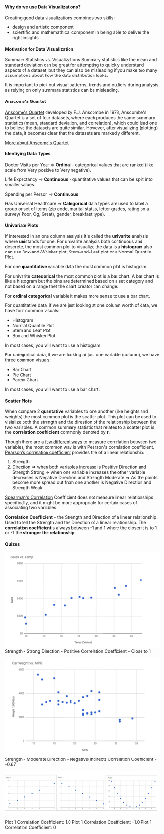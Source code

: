 #### Why do we use Data Visualizations?

Creating good data visualizations combines two skills:
 - design and artistic component
 - scientific and mathemathical component in being able to deliver the right insights

#### Motivation for Data Visualization

 Summary Statistics vs. Visualizations
Summary statistics like the mean and standard deviation can be great for attempting to quickly understand aspects of a dataset, but they can also be misleading if you make too many assumptions about how the data distribution looks.

It is important to pick out visual patterns, trends and outliers during analysis as relying on only summara statistics can be misleading. 

#### Anscome's Quartet

[Anscome's Quartet](https://en.wikipedia.org/wiki/Anscombe%27s_quartet) developed by F.J. Anscombe in 1973, Anscombe's Quartet is a set of four datasets, where each produces the same summary statistics (mean, standard deviation, and correlation), which could lead one to believe the datasets are quite similar. However, after visualizing (plotting) the data, it becomes clear that the datasets are markedly different.

[More about Anscome's Quartet](https://www.autodeskresearch.com/publications/samestats)

#### Identiying Data Types

Doctor Visits per Year => **Ordinal** - categorical values that are ranked (like scale from Very positive to Very negative).

Life Expectancy => **Continuous** - quantitative values that can be split into smaller values.

Spending per Person => **Continuous**

Has Universal Healthcare => **Categorical** data types are used to label a group or set of items (zip code, marital status, letter grades, rating on a survey( Poor, Og, Great), gender, breakfast type).

#### Univariate Plots

If interested in an one column analysis it's called the **univarite** analysis where **uni**stands for one. For univarite analysis both continuous and descrete, the most common plot to visualize the data is a **histogram** also can use Box-and-Whisker plot,  Stem-and-Leaf plot or a Normal Quantile Plot. 

For one **quantitative** variable data the most common plot is histogram. 

For univarite **categorical** the most common plot is a bar chart. A bar chart is like a histogram but the bins are determined based on a set category and not based on a range thet the chart creator can change.

For **ordinal categorical** variable it makes more sense to use a bar chart. 

For quantitative data, if we are just looking at one column worth of data, we have four common visuals:

- Histogram
- Normal Quantile Plot
- Stem and Leaf Plot
- Box and Whisker Plot

In most cases, you will want to use a histogram.

For categorical data, if we are looking at just one variable (column), we have three common visuals:

- Bar Chart
- Pie Chart
- Pareto Chart

In most cases, you will want to use a bar chart.

#### Scatter Plots

When compare 2 **quantative** variables to one another (like heights and weights) the most common plot is the scatter plot. This plot can be used to visialize both the strength and the direstion of the relationship between the two variables.  A common summary statistic that relates to a scatter plot is the **correlation coefficient** commonly denoted by **r**.

Though there are a [few different ways](https://www.statisticssolutions.com/correlation-pearson-kendall-spearman/) to measure correlation between two variables, the most common way is with Pearson's correlation coefficient. [Pearson's correlation coefficient](https://en.wikipedia.org/wiki/Pearson_correlation_coefficient) provides the of a linear relationship:

1. Strength
2. Direction => when both variables increase is Positive Direction and Strength Strong
		     => when one variable increases the other variable decreases is Negative Direction and Strength Moderate
		     => As the points become more spread out from one another is Negative Direction and Strength Weak

[Spearman's Correlation](https://en.wikipedia.org/wiki/Spearman%27s_rank_correlation_coefficient) Coefficient does not measure linear relationships specifically, and it might be more appropriate for certain cases of associating two variables.

**Correlation Coefficient**  - the Strength and Direction of a linear relationship. Used to tell the Strength and the Direction of a linear relationship. The **correlation coefficient**is always between -1 and 1 where the closer it is to 1 or -1 the **stronger the relationship**.


#### Quizes

![Positive Correlation Coefficient](positive_r.png)
Strength - Strong
Direction - Positive
Correlation Coefficient - Close to 1 

![Negative Correlation Coefficient](negative_r.png)
Strength - Moderate 
Direction - Negative(Indirect)
Correlation Coefficient - -0.67

![Positive Negative Zero Correlation Coefficient](pos_neg_zero.png)

Plot 1 Correlation Coefficient: 1.0
Plot 1 Correlation Coefficient: -1.0
Plot 1 Correlation Coefficient: 0